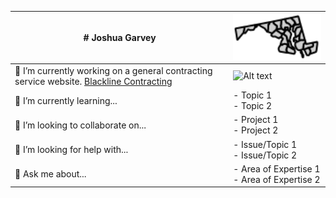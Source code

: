 <div align="left">

| **# Joshua Garvey** | **<img src="/images/md.svg" alt="Profile Image" width="200">** |
| --------------------- | ------------------------------- |
| 🔭 I’m currently working on a general contracting service website. [Blackline Contracting](https://blackline.joshuagarvey.com/) | <img src="/images/other-image.svg" alt="Alt text" width="300"> |
| 🌱 I’m currently learning... | - Topic 1 <br> - Topic 2 |
| 👯 I’m looking to collaborate on... | - Project 1 <br> - Project 2 |
| 🤔 I’m looking for help with... | - Issue/Topic 1 <br> - Issue/Topic 2 |
| 💬 Ask me about... | - Area of Expertise 1 <br> - Area of Expertise 2 |

</div>

